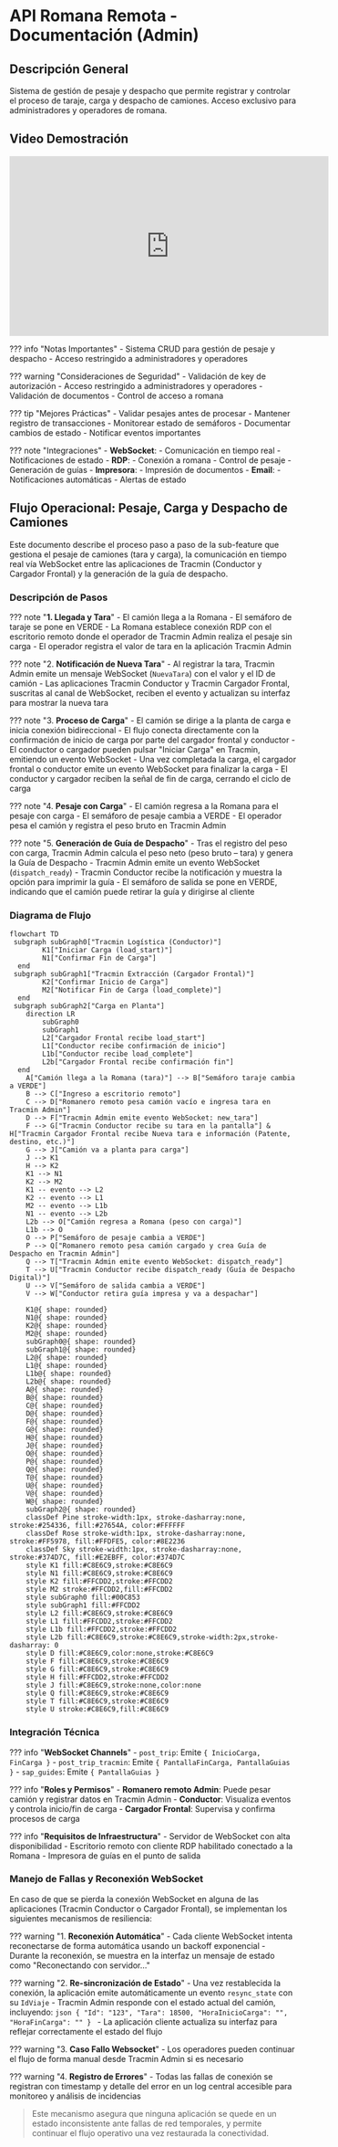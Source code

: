 # API Romana Remota - Documentación (Admin)

## Descripción General
Sistema de gestión de pesaje y despacho que permite registrar y controlar el proceso de taraje, carga y despacho de camiones. Acceso exclusivo para administradores y operadores de romana.

## Video Demostración

<iframe width="560" height="315" src="https://www.youtube.com/embed/Z_ixNnSS9D4" title="YouTube video player" frameborder="0" allow="accelerometer; autoplay; clipboard-write; encrypted-media; gyroscope; picture-in-picture" allowfullscreen></iframe>

??? info "Notas Importantes"
    - Sistema CRUD para gestión de pesaje y despacho
    - Acceso restringido a administradores y operadores
    
??? warning "Consideraciones de Seguridad"
    - Validación de key de autorización
    - Acceso restringido a administradores y operadores
    - Validación de documentos
    - Control de acceso a romana

??? tip "Mejores Prácticas"
    - Validar pesajes antes de procesar
    - Mantener registro de transacciones
    - Monitorear estado de semáforos
    - Documentar cambios de estado
    - Notificar eventos importantes

??? note "Integraciones"
    - **WebSocket**:
        - Comunicación en tiempo real
        - Notificaciones de estado
    - **RDP**:
        - Conexión a romana
        - Control de pesaje
        - Generación de guías
    - **Impresora**:
        - Impresión de documentos
    - **Email**:
        - Notificaciones automáticas
        - Alertas de estado

## Flujo Operacional: Pesaje, Carga y Despacho de Camiones

Este documento describe el proceso paso a paso de la sub-feature que gestiona el pesaje de camiones (tara y carga), la comunicación en tiempo real vía WebSocket entre las aplicaciones de Tracmin (Conductor y Cargador Frontal) y la generación de la guía de despacho.

### Descripción de Pasos

??? note "**1. Llegada y Tara**"
    - El camión llega a la Romana
    - El semáforo de taraje se pone en VERDE
    - La Romana establece conexión RDP con el escritorio remoto donde el operador de Tracmin Admin realiza el pesaje sin carga
    - El operador registra el valor de tara en la aplicación Tracmin Admin

??? note "2. **Notificación de Nueva Tara**"
    - Al registrar la tara, Tracmin Admin emite un mensaje WebSocket (`NuevaTara`) con el valor y el ID de camión
    - Las aplicaciones Tracmin Conductor y Tracmin Cargador Frontal, suscritas al canal de WebSocket, reciben el evento y actualizan su interfaz para mostrar la nueva tara

??? note "3. **Proceso de Carga**"
    - El camión se dirige a la planta de carga e inicia conexión bidireccional
    - El flujo conecta directamente con la confirmación de inicio de carga por parte del cargador frontal y conductor
    - El conductor o cargador pueden pulsar "Iniciar Carga" en Tracmin, emitiendo un evento WebSocket
    - Una vez completada la carga, el cargador frontal o conductor emite un evento WebSocket para finalizar la carga
    - El conductor y cargador reciben la señal de fin de carga, cerrando el ciclo de carga

??? note "4. **Pesaje con Carga**"
    - El camión regresa a la Romana para el pesaje con carga
    - El semáforo de pesaje cambia a VERDE
    - El operador pesa el camión y registra el peso bruto en Tracmin Admin

??? note "5. **Generación de Guía de Despacho**"
    - Tras el registro del peso con carga, Tracmin Admin calcula el peso neto (peso bruto – tara) y genera la Guía de Despacho
    - Tracmin Admin emite un evento WebSocket (`dispatch_ready`)
    - Tracmin Conductor recibe la notificación y muestra la opción para imprimir la guía
    - El semáforo de salida se pone en VERDE, indicando que el camión puede retirar la guía y dirigirse al cliente


### Diagrama de Flujo

```mermaid
flowchart TD
 subgraph subGraph0["Tracmin Logística (Conductor)"]
        K1["Iniciar Carga (load_start)"]
        N1["Confirmar Fin de Carga"]
  end
 subgraph subGraph1["Tracmin Extracción (Cargador Frontal)"]
        K2["Confirmar Inicio de Carga"]
        M2["Notificar Fin de Carga (load_complete)"]
  end
 subgraph subGraph2["Carga en Planta"]
    direction LR
        subGraph0
        subGraph1
        L2["Cargador Frontal recibe load_start"]
        L1["Conductor recibe confirmación de inicio"]
        L1b["Conductor recibe load_complete"]
        L2b["Cargador Frontal recibe confirmación fin"]
  end
    A["Camión llega a la Romana (tara)"] --> B["Semáforo taraje cambia a VERDE"]
    B --> C["Ingreso a escritorio remoto"]
    C --> D["Romanero remoto pesa camión vacío e ingresa tara en Tracmin Admin"]
    D --> F["Tracmin Admin emite evento WebSocket: new_tara"]
    F --> G["Tracmin Conductor recibe su tara en la pantalla"] & H["Tracmin Cargador Frontal recibe Nueva tara e información (Patente, destino, etc.)"]
    G --> J["Camión va a planta para carga"]
    J --> K1
    H --> K2
    K1 --> N1
    K2 --> M2
    K1 -- evento --> L2
    K2 -- evento --> L1
    M2 -- evento --> L1b
    N1 -- evento --> L2b
    L2b --> O["Camión regresa a Romana (peso con carga)"]
    L1b --> O
    O --> P["Semáforo de pesaje cambia a VERDE"]
    P --> Q["Romanero remoto pesa camión cargado y crea Guía de Despacho en Tracmin Admin"]
    Q --> T["Tracmin Admin emite evento WebSocket: dispatch_ready"]
    T --> U["Tracmin Conductor recibe dispatch_ready (Guía de Despacho Digital)"]
    U --> V["Semáforo de salida cambia a VERDE"]
    V --> W["Conductor retira guía impresa y va a despachar"]

    K1@{ shape: rounded}
    N1@{ shape: rounded}
    K2@{ shape: rounded}
    M2@{ shape: rounded}
    subGraph0@{ shape: rounded}
    subGraph1@{ shape: rounded}
    L2@{ shape: rounded}
    L1@{ shape: rounded}
    L1b@{ shape: rounded}
    L2b@{ shape: rounded}
    A@{ shape: rounded}
    B@{ shape: rounded}
    C@{ shape: rounded}
    D@{ shape: rounded}
    F@{ shape: rounded}
    G@{ shape: rounded}
    H@{ shape: rounded}
    J@{ shape: rounded}
    O@{ shape: rounded}
    P@{ shape: rounded}
    Q@{ shape: rounded}
    T@{ shape: rounded}
    U@{ shape: rounded}
    V@{ shape: rounded}
    W@{ shape: rounded}
    subGraph2@{ shape: rounded}
    classDef Pine stroke-width:1px, stroke-dasharray:none, stroke:#254336, fill:#27654A, color:#FFFFFF
    classDef Rose stroke-width:1px, stroke-dasharray:none, stroke:#FF5978, fill:#FFDFE5, color:#8E2236
    classDef Sky stroke-width:1px, stroke-dasharray:none, stroke:#374D7C, fill:#E2EBFF, color:#374D7C
    style K1 fill:#C8E6C9,stroke:#C8E6C9
    style N1 fill:#C8E6C9,stroke:#C8E6C9
    style K2 fill:#FFCDD2,stroke:#FFCDD2
    style M2 stroke:#FFCDD2,fill:#FFCDD2
    style subGraph0 fill:#00C853
    style subGraph1 fill:#FFCDD2
    style L2 fill:#C8E6C9,stroke:#C8E6C9
    style L1 fill:#FFCDD2,stroke:#FFCDD2
    style L1b fill:#FFCDD2,stroke:#FFCDD2
    style L2b fill:#C8E6C9,stroke:#C8E6C9,stroke-width:2px,stroke-dasharray: 0
    style D fill:#C8E6C9,color:none,stroke:#C8E6C9
    style F fill:#C8E6C9,stroke:#C8E6C9
    style G fill:#C8E6C9,stroke:#C8E6C9
    style H fill:#FFCDD2,stroke:#FFCDD2
    style J fill:#C8E6C9,stroke:none,color:none
    style Q fill:#C8E6C9,stroke:#C8E6C9
    style T fill:#C8E6C9,stroke:#C8E6C9
    style U stroke:#C8E6C9,fill:#C8E6C9
```


### Integración Técnica

??? info "**WebSocket Channels**"
    - `post_trip`: Emite `{ InicioCarga, FinCarga }`
    - `post_trip_tracmin`: Emite `{ PantallaFinCarga, PantallaGuias }`
    - `sap_guides`: Emite `{ PantallaGuias }`

??? info "**Roles y Permisos**"
    - **Romanero remoto Admin**: Puede pesar camión y registrar datos en Tracmin Admin
    - **Conductor**: Visualiza eventos y controla inicio/fin de carga
    - **Cargador Frontal**: Supervisa y confirma procesos de carga

??? info "**Requisitos de Infraestructura**"
    - Servidor de WebSocket con alta disponibilidad
    - Escritorio remoto con cliente RDP habilitado conectado a la Romana
    - Impresora de guías en el punto de salida

### Manejo de Fallas y Reconexión WebSocket

En caso de que se pierda la conexión WebSocket en alguna de las aplicaciones (Tracmin Conductor o Cargador Frontal), se implementan los siguientes mecanismos de resiliencia:

??? warning "1. **Reconexión Automática**"
    - Cada cliente WebSocket intenta reconectarse de forma automática usando un backoff exponencial
    - Durante la reconexión, se muestra en la interfaz un mensaje de estado como "Reconectando con servidor…"

??? warning "2. **Re-sincronización de Estado**"
    - Una vez restablecida la conexión, la aplicación emite automáticamente un evento `resync_state` con su `IdViaje`
    - Tracmin Admin responde con el estado actual del camión, incluyendo:
        ```json
        {
        "Id": "123",
        "Tara": 18500,
        "HoraInicioCarga": "",
        "HoraFinCarga": ""
        }
        ```
    - La aplicación cliente actualiza su interfaz para reflejar correctamente el estado del flujo

??? warning "3. **Caso Fallo Websocket**"
    - Los operadores pueden continuar el flujo de forma manual desde Tracmin Admin si es necesario

??? warning "4. **Registro de Errores**"
    - Todas las fallas de conexión se registran con timestamp y detalle del error en un log central accesible para monitoreo y análisis de incidencias

> Este mecanismo asegura que ninguna aplicación se quede en un estado inconsistente ante fallas de red temporales, y permite continuar el flujo operativo una vez restaurada la conectividad. 
